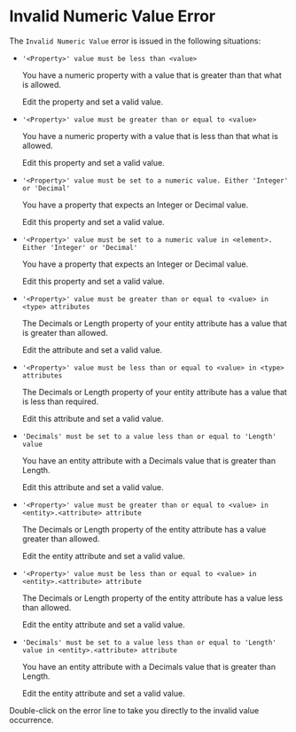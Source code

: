 # Invalid Numeric Value Error

The `Invalid Numeric Value` error is issued in the following situations:

* `'<Property>' value must be less than <value>`
  
    You have a numeric property with a value that is greater than that what is allowed.

    Edit the property and set a valid value.

* `'<Property>' value must be greater than or equal to <value>`
  
    You have a numeric property with a value that is less than that what is allowed.

    Edit this property and set a valid value.

* `'<Property>' value must be set to a numeric value. Either 'Integer' or 'Decimal'`
  
    You have a property that expects an Integer or Decimal value.

    Edit this property and set a valid value.

* `'<Property>' value must be set to a numeric value in <element>. Either 'Integer' or 'Decimal'`
  
    You have a property that expects an Integer or Decimal value.

    Edit this property and set a valid value.

* `'<Property>' value must be greater than or equal to <value> in <type> attributes`
  
    The Decimals or Length property of your entity attribute has a value that is greater than allowed.

    Edit the attribute and set a valid value.

* `'<Property>' value must be less than or equal to <value> in <type> attributes`
  
    The Decimals or Length property of your entity attribute has a value that is less than required.

    Edit this attribute and set a valid value.

* `'Decimals' must be set to a value less than or equal to 'Length' value`
  
    You have an entity attribute with a Decimals value that is greater than Length.

    Edit this attribute and set a valid value.

* `'<Property>' value must be greater than or equal to <value> in <entity>.<attribute> attribute`
  
    The Decimals or Length property of the entity attribute has a value greater than allowed.

    Edit the entity attribute and set a valid value.

* `'<Property>' value must be less than or equal to <value> in <entity>.<attribute> attribute`
  
    The Decimals or Length property of the entity attribute has a value less than allowed.

    Edit the entity attribute and set a valid value.

* `'Decimals' must be set to a value less than or equal to 'Length' value in <entity>.<attribute> attribute`
  
    You have an entity attribute with a Decimals value that is greater than Length.

    Edit the entity attribute and set a valid value.

Double-click on the error line to take you directly to the invalid value occurrence.

